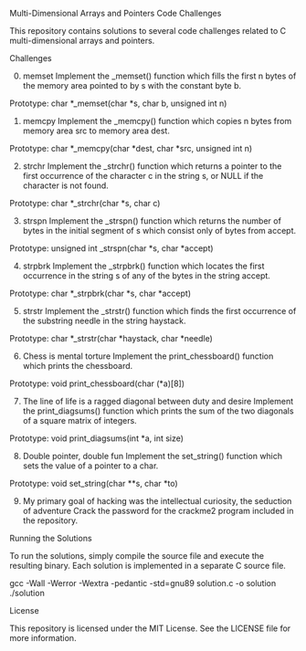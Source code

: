 Multi-Dimensional Arrays and Pointers Code Challenges

This repository contains solutions to several code challenges related to C multi-dimensional arrays and pointers.

 Challenges

 0. memset
 Implement the _memset() function which fills the first n bytes of the memory area pointed to by s with the constant byte b.

 Prototype: char *_memset(char *s, char b, unsigned int n)

 1. memcpy
 Implement the _memcpy() function which copies n bytes from memory area src to memory area dest.

 Prototype: char *_memcpy(char *dest, char *src, unsigned int n)

 2. strchr
 Implement the _strchr() function which returns a pointer to the first occurrence of the character c in the string s, or NULL if the character is not found.

 Prototype: char *_strchr(char *s, char c)

 3. strspn
 Implement the _strspn() function which returns the number of bytes in the initial segment of s which consist only of bytes from accept.

 Prototype: unsigned int _strspn(char *s, char *accept)

 4. strpbrk
 Implement the _strpbrk() function which locates the first occurrence in the string s of any of the bytes in the string accept.

 Prototype: char *_strpbrk(char *s, char *accept)

 5. strstr
 Implement the _strstr() function which finds the first occurrence of the substring needle in the string haystack.

 Prototype: char *_strstr(char *haystack, char *needle)

 6. Chess is mental torture
 Implement the print_chessboard() function which prints the chessboard.

 Prototype: void print_chessboard(char (*a)[8])

 7. The line of life is a ragged diagonal between duty and desire
 Implement the print_diagsums() function which prints the sum of the two diagonals of a square matrix of integers.

 Prototype: void print_diagsums(int *a, int size)

 8. Double pointer, double fun
 Implement the set_string() function which sets the value of a pointer to a char.

 Prototype: void set_string(char **s, char *to)

 9. My primary goal of hacking was the intellectual curiosity, the seduction of adventure
 Crack the password for the crackme2 program included in the repository.

 Running the Solutions

 To run the solutions, simply compile the source file and execute the resulting binary. Each solution is implemented in a separate C source file.

 gcc -Wall -Werror -Wextra -pedantic -std=gnu89 solution.c -o solution ./solution

 License

 This repository is licensed under the MIT License. See the LICENSE file for more information.
